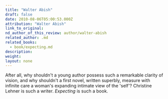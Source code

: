```yaml
---
title: "Walter Abish"
draft: false
date: 2010-08-06T05:00:53.000Z
attribution: "Walter Abish"
link_to_original:
nd_author_of_this_review: author/walter-abish
related_author: .md
related_books:
  - book/expecting.md
description:
weight:
layout: none
---
```

After all, why shouldn't a young author possess such a remarkable clarity of vision, and why shouldn't a first novel, written superbly, measure with infinite care a woman's expanding intimate view of the 'self'? Christine Lehner is such a writer. *Expecting* is such a book.

